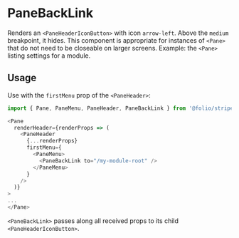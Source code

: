 # PaneBackLink

Renders an `<PaneHeaderIconButton>` with icon `arrow-left`. Above the `medium` breakpoint, it hides. This component is appropriate for instances of `<Pane>` that do not need to be closeable on larger screens. Example: the `<Pane>` listing settings for a module.

## Usage
Use with the `firstMenu` prop of the `<PaneHeader>`:

```js
import { Pane, PaneMenu, PaneHeader, PaneBackLink } from '@folio/stripes/components';

<Pane 
  renderHeader={renderProps => (
    <PaneHeader 
      {...renderProps}
      firstMenu={
        <PaneMenu>
          <PaneBackLink to="/my-module-root" />
        </PaneMenu>
      }
    />
  )}
>
...
</Pane>
```

`<PaneBackLink>` passes along all received props to its child `<PaneHeaderIconButton>`.

